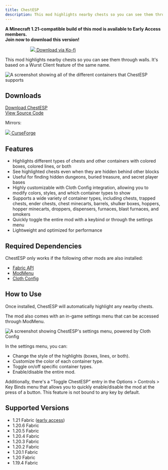 ```yaml
---
title: ChestESP
description: This mod highlights nearby chests so you can see them through walls. It's based on a Wurst Client feature of the same name.
---
```

<div class="align-center">
  <p><b>A Minecraft 1.21-compatible build of this mod is available to Early Access members.<br>Join now to download this version!</b></p>
  <a class="command-button shadow bg-lightBlue bg-hover-cyan fg-white bd-lightBlue" href="https://ko-fi.com/Post/Early-Access-ChestESP-Mod-for-Minecraft-1-21-X8X1ZOM62" style="padding-top: 1rem;padding-bottom: 1rem;padding-left: 5rem;" data-analytics="View on Ko-fi" data-analytics-id="top button">
    <img src="https://storage.ko-fi.com/cdn/cup-border.png" class="icon" style="width: auto;">
    Download via Ko-fi
  </a>
</div>

This mod highlights nearby chests so you can see them through walls. It's based on a Wurst Client feature of the same name.

![A screenshot showing all of the different containers that ChestESP supports](https://github.com/Wurst-Imperium/ChestESP/assets/10100202/5b77efdd-4a6b-49ea-8fed-1b1c18d13d7a)

## Downloads
<p>
    <a class="command-button primary shadow" href="download/" style="padding-top: 1rem;padding-bottom: 1rem;">
        <span class="icon mif-download2"></span>
        Download ChestESP
    </a>
    <br class="no-pc">
    <a class="command-button shadow bg-green bg-hover-emerald bd-green fg-white" href="https://github.com/Wurst-Imperium/ChestESP" style="padding-top: 1rem;padding-bottom: 1rem;">
        <span class="icon mif-lamp"></span>
        View Source Code
    </a>
</p>
<p>Mirrors:</p>
<p>
  <a class="button curseforge" href="https://www.curseforge.com/minecraft/mc-mods/chestesp" rel="nofollow" target="_blank">
    <img src="https://images.wurstclient.net/_media/icon/curseforge_white.svg" class="icon">
    CurseForge
  </a>
  <!-- <a class="button modrinth" href="https://modrinth.com/mod/chestesp" rel="nofollow" target="_blank">
    <img src="https://images.wurstclient.net/_media/icon/modrinth_white.svg" class="icon">
    Modrinth
  </a> -->
</p>

## Features
- Highlights different types of chests and other containers with colored boxes, colored lines, or both
- See highlighted chests even when they are hidden behind other blocks
- Useful for finding hidden dungeons, buried treasure, and secret player bases
- Highly customizable with Cloth Config integration, allowing you to modify colors, styles, and which container types to show
- Supports a wide variety of container types, including chests, trapped chests, ender chests, chest minecarts, barrels, shulker boxes, hoppers, hopper minecarts, droppers, dispensers, furnaces, blast furnaces, and smokers
- Quickly toggle the entire mod with a keybind or through the settings menu
- Lightweight and optimized for performance

## Required Dependencies
ChestESP only works if the following other mods are also installed:
- [Fabric API](https://www.curseforge.com/minecraft/mc-mods/fabric-api)
- [ModMenu](https://www.curseforge.com/minecraft/mc-mods/modmenu)
- [Cloth Config](https://www.curseforge.com/minecraft/mc-mods/cloth-config)

## How to Use
Once installed, ChestESP will automatically highlight any nearby chests.

The mod also comes with an in-game settings menu that can be accessed through ModMenu.

![A screenshot showing ChestESP's settings menu, powered by Cloth Config](https://github.com/Wurst-Imperium/ChestESP/assets/10100202/3bb121ed-eb5d-49b1-ad62-3bcec3d6d488)

In the settings menu, you can:
- Change the style of the highlights (boxes, lines, or both).
- Customize the color of each container type.
- Toggle on/off specific container types.
- Enable/disable the entire mod.

Additionally, there's a "Toggle ChestESP" entry in the Options > Controls > Key Binds menu that allows you to quickly enable/disable the mod at the press of a button. This feature is not bound to any key by default.

## Supported Versions
- 1.21 Fabric ([early access](https://ko-fi.com/Post/Early-Access-ChestESP-Mod-for-Minecraft-1-21-X8X1ZOM62))
- 1.20.6 Fabric
- 1.20.5 Fabric
- 1.20.4 Fabric
- 1.20.3 Fabric
- 1.20.2 Fabric
- 1.20.1 Fabric
- 1.20 Fabric
- 1.19.4 Fabric
